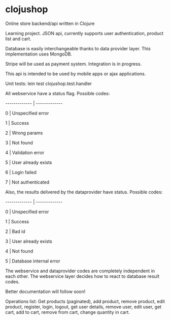 clojushop
=========

Online store backend/api written in Clojure

Learning project. JSON api, currently supports user authentication, product list and cart.

Database is easily interchangeable thanks to data provider layer. This implementation uses MongoDB.


Stripe will be used as payment system. Integration is in progress.


This api is intended to be used by mobile apps or ajax applications.



Unit tests: lein test clojushop.test.handler




All webservice have a status flag. Possible codes:

------------- | -------------

0  | Unspecified error

1  | Success

2  | Wrong params

3  | Not found

4  | Validation error

5  | User already exists

6  | Login failed

7  | Not authenticated


Also, the results delivered by the dataprovider have status. Possible codes:

------------- | -------------

0  | Unspecified error

1  | Success

2  | Bad id

3  | User already exists

4  | Not found

5  | Database internal error


The webservice and dataprovider codes are completely independent in each other. The webservice layer decides how to react to database result codes.



Better documentation will follow soon!




Operations list: Get products (paginated), add product, remove product, edit product, register, login, logout, get user details, remove user, edit user, get cart, add to cart, remove from cart, change quantity in cart.
